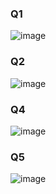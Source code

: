 ### Q1
![image](https://github.com/user-attachments/assets/b2128d50-1c4c-4e15-9fe3-6e349881c4d5)

### Q2
![image](https://github.com/user-attachments/assets/f19aa59a-7b57-433f-8751-7ead30c0651c)

### Q4
![image](https://github.com/user-attachments/assets/10105272-2774-4845-9288-29e195e0a970)

### Q5
![image](https://github.com/user-attachments/assets/5548c953-02c0-452a-b45b-49c9dbc144b0)
